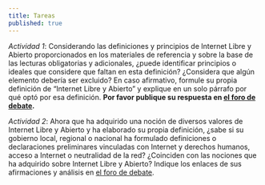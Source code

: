 ```yaml
---
title: Tareas
published: true
---
```


*Actividad 1*: Considerando las definiciones y principios de Internet Libre y Abierto proporcionados en los materiales de referencia y sobre la base de las lecturas obligatorias y adicionales, ¿puede identificar principios o ideales que considere que faltan en esta definición? ¿Considera que algún elemento debería ser excluido? En caso afirmativo, formule su propia definición de “Internet Libre y Abierto” y explique en un solo párrafo por qué optó por esa definición.
**Por favor publique su respuesta en <a href="http://discourse.p2pu.org/c/internet-abierto" target="_blank">el foro de debate</a>.**

*Actividad 2*: Ahora que ha adquirido una noción de diversos valores de Internet Libre y Abierto y ha elaborado su propia definición, ¿sabe si su gobierno local, regional o nacional ha formulado definiciones o declaraciones preliminares vinculadas con Internet y derechos humanos, acceso a Internet o neutralidad de la red? ¿Coinciden con las nociones que ha adquirido sobre Internet Libre y Abierto? Indique los enlaces de sus afirmaciones y análisis en <a href="http://discourse.p2pu.org/c/internet-abierto" target="_blank">el foro de debate</a>.
